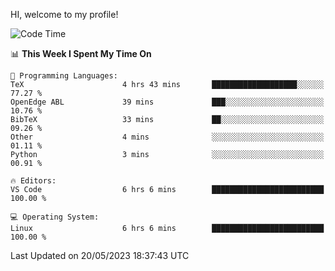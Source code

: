 HI, welcome to my profile!
<!--START_SECTION:waka-->
![Code Time](http://img.shields.io/badge/Code%20Time-845%20hrs%2027%20mins-blue)

📊 **This Week I Spent My Time On** 

```text
💬 Programming Languages: 
TeX                      4 hrs 43 mins       ███████████████████░░░░░░   77.27 % 
OpenEdge ABL             39 mins             ███░░░░░░░░░░░░░░░░░░░░░░   10.76 % 
BibTeX                   33 mins             ██░░░░░░░░░░░░░░░░░░░░░░░   09.26 % 
Other                    4 mins              ░░░░░░░░░░░░░░░░░░░░░░░░░   01.11 % 
Python                   3 mins              ░░░░░░░░░░░░░░░░░░░░░░░░░   00.91 % 

🔥 Editors: 
VS Code                  6 hrs 6 mins        █████████████████████████   100.00 % 

💻 Operating System: 
Linux                    6 hrs 6 mins        █████████████████████████   100.00 % 
```


 Last Updated on 20/05/2023 18:37:43 UTC
<!--END_SECTION:waka-->
